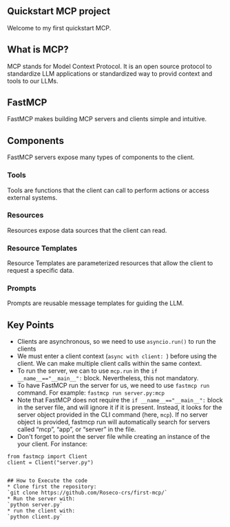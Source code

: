 ## Quickstart MCP project
Welcome to my first quickstart MCP.

## What is MCP?

MCP stands for Model Context Protocol. It is an open source protocol to standardize LLM applications or standardized way to provid context and tools to our LLMs.

## FastMCP
FastMCP makes building MCP servers and clients simple and intuitive. 

## Components
FastMCP servers expose many types of components to the client.
### Tools 
Tools are functions that the client can call to perform actions or access external systems.

### Resources 
Resources expose data sources that the client can read.

### Resource Templates
Resource Templates are parameterized resources that allow the client to request a specific data.

### Prompts
Prompts are reusable message templates for guiding the LLM.


## Key Points
* Clients are asynchronous, so we need to use `asyncio.run()` to run the clients
* We must enter a client context (`async with client: `) before using the client. We can make multiple client calls within the same context.
* To run the server, we can to use `mcp.run` in the `if __name__=="__main__":` block. Nevertheless, this not mandatory.
* To have FastMCP run the server for us, we need to use `fastmcp run ` command. For example: `fastmcp run server.py:mcp`
* Note that FastMCP does not require the `if __name__=="__main__":` block in the server file, and will ignore it if it is present. Instead, it looks for the server object provided in the CLI command (here, `mcp`). If no server object is provided, fastmcp run will automatically search for servers called “mcp”, “app”, or “server” in the file.
* Don't forget to point the server file while creating an instance of the your client. For instance: 
```python:
from fastmcp import Client
client = Client("server.py")


## How to Execute the code
* Clone first the repository:
`git clone https://github.com/Roseco-crs/first-mcp/`
* Run the server with: 
`python server.py`
* run the client with:
`python client.py`

